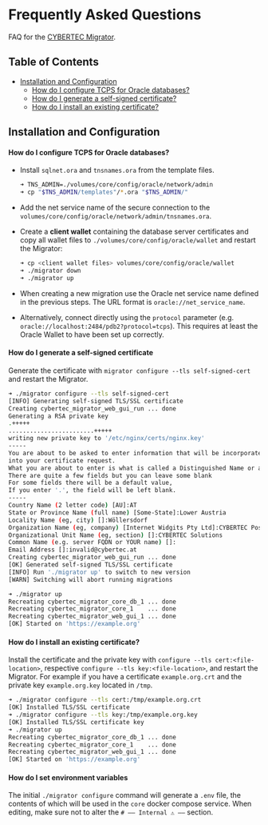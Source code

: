 # Frequently Asked Questions

FAQ for the [CYBERTEC Migrator](../README.md).

## Table of Contents

- [Installation and Configuration](#installation-and-configuration)
  - [How do I configure TCPS for Oracle databases?](#how-do-i-configure-tcps-for-oracle-databases)
  - [How do I generate a self-signed certificate?](#how-do-i-generate-a-self-signed-certificate)
  - [How do I install an existing certificate?](#how-do-i-install-an-existing-certificate)

## Installation and Configuration

#### How do I configure TCPS for Oracle databases?

- Install `sqlnet.ora` and `tnsnames.ora` from the template files.
  ```sh
  ➜ TNS_ADMIN=./volumes/core/config/oracle/network/admin
  ➜ cp "$TNS_ADMIN/templates"/*.ora "$TNS_ADMIN/"
  ```
- Add the net service name of the secure connection to the `volumes/core/config/oracle/network/admin/tnsnames.ora`.
- Create a **client wallet** containing the database server certificates and copy all wallet files to `./volumes/core/config/oracle/wallet` and restart the Migrator:
  ```sh
  ➜ cp <client wallet files> volumes/core/config/oracle/wallet
  ➜ ./migrator down
  ➜ ./migrator up
  ```
- When creating a new migration use the Oracle net service name defined in the previous steps. The URL format is `oracle://net_service_name`.

- Alternatively, connect directly using the `protocol` parameter (e.g. `oracle://localhost:2484/pdb2?protocol=tcps`).
  This requires at least the Oracle Wallet to have been set up correctly.

#### How do I generate a self-signed certificate

Generate the certificate with `migrator configure --tls self-signed-cert` and restart the Migrator.

```sh
➜ ./migrator configure --tls self-signed-cert
[INFO] Generating self-signed TLS/SSL certificate
Creating cybertec_migrator_web_gui_run ... done
Generating a RSA private key
.+++++
........................+++++
writing new private key to '/etc/nginx/certs/nginx.key'
-----
You are about to be asked to enter information that will be incorporated
into your certificate request.
What you are about to enter is what is called a Distinguished Name or a DN.
There are quite a few fields but you can leave some blank
For some fields there will be a default value,
If you enter '.', the field will be left blank.
-----
Country Name (2 letter code) [AU]:AT
State or Province Name (full name) [Some-State]:Lower Austria
Locality Name (eg, city) []:Wöllersdorf
Organization Name (eg, company) [Internet Widgits Pty Ltd]:CYBERTEC PostgreSQL International GmbH
Organizational Unit Name (eg, section) []:CYBERTEC Solutions
Common Name (e.g. server FQDN or YOUR name) []:
Email Address []:invalid@cybertec.at
Creating cybertec_migrator_web_gui_run ... done
[OK] Generated self-signed TLS/SSL certificate
[INFO] Run './migrator up' to switch to new version
[WARN] Switching will abort running migrations

➜ ./migrator up
Recreating cybertec_migrator_core_db_1 ... done
Recreating cybertec_migrator_core_1    ... done
Recreating cybertec_migrator_web_gui_1 ... done
[OK] Started on 'https://example.org'
```

#### How do I install an existing certificate?

Install the certificate and the private key with `configure --tls cert:<file-location>`, respective `configure --tls key:<file-location>`, and restart the Migrator.
For example if you have a certificate `example.org.crt` and the private key `example.org.key` located in `/tmp`.

```sh
➜ ./migrator configure --tls cert:/tmp/example.org.crt
[OK] Installed TLS/SSL certificate
➜ ./migrator configure --tls key:/tmp/example.org.key
[OK] Installed TLS/SSL certificate key
➜ ./migrator up
Recreating cybertec_migrator_core_db_1 ... done
Recreating cybertec_migrator_core_1    ... done
Recreating cybertec_migrator_web_gui_1 ... done
[OK] Started on 'https://example.org'
```

#### How do I set environment variables

The initial `./migrator configure` command will generate a `.env` file, the contents of which will be used in the `core` docker compose service.
When editing, make sure not to alter the `# —— Internal ⚠ ——` section.
